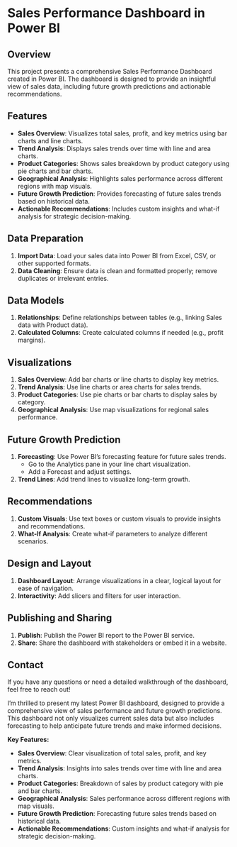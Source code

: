 # Sales Performance Dashboard in Power BI

## Overview

This project presents a comprehensive Sales Performance Dashboard created in Power BI. The dashboard is designed to provide an insightful view of sales data, including future growth predictions and actionable recommendations.

## Features

- **Sales Overview**: Visualizes total sales, profit, and key metrics using bar charts and line charts.
- **Trend Analysis**: Displays sales trends over time with line and area charts.
- **Product Categories**: Shows sales breakdown by product category using pie charts and bar charts.
- **Geographical Analysis**: Highlights sales performance across different regions with map visuals.
- **Future Growth Prediction**: Provides forecasting of future sales trends based on historical data.
- **Actionable Recommendations**: Includes custom insights and what-if analysis for strategic decision-making.

## Data Preparation

1. **Import Data**: Load your sales data into Power BI from Excel, CSV, or other supported formats.
2. **Data Cleaning**: Ensure data is clean and formatted properly; remove duplicates or irrelevant entries.

## Data Models

1. **Relationships**: Define relationships between tables (e.g., linking Sales data with Product data).
2. **Calculated Columns**: Create calculated columns if needed (e.g., profit margins).

## Visualizations

1. **Sales Overview**: Add bar charts or line charts to display key metrics.
2. **Trend Analysis**: Use line charts or area charts for sales trends.
3. **Product Categories**: Use pie charts or bar charts to display sales by category.
4. **Geographical Analysis**: Use map visualizations for regional sales performance.

## Future Growth Prediction

1. **Forecasting**: Use Power BI’s forecasting feature for future sales trends.
   - Go to the Analytics pane in your line chart visualization.
   - Add a Forecast and adjust settings.
2. **Trend Lines**: Add trend lines to visualize long-term growth.

## Recommendations

1. **Custom Visuals**: Use text boxes or custom visuals to provide insights and recommendations.
2. **What-If Analysis**: Create what-if parameters to analyze different scenarios.

## Design and Layout

1. **Dashboard Layout**: Arrange visualizations in a clear, logical layout for ease of navigation.
2. **Interactivity**: Add slicers and filters for user interaction.

## Publishing and Sharing

1. **Publish**: Publish the Power BI report to the Power BI service.
2. **Share**: Share the dashboard with stakeholders or embed it in a website.

## Contact

If you have any questions or need a detailed walkthrough of the dashboard, feel free to reach out!



I’m thrilled to present my latest Power BI dashboard, designed to provide a comprehensive view of sales performance and future growth predictions. This dashboard not only visualizes current sales data but also includes forecasting to help anticipate future trends and make informed decisions.

**Key Features:**
- **Sales Overview**: Clear visualization of total sales, profit, and key metrics.
- **Trend Analysis**: Insights into sales trends over time with line and area charts.
- **Product Categories**: Breakdown of sales by product category with pie and bar charts.
- **Geographical Analysis**: Sales performance across different regions with map visuals.
- **Future Growth Prediction**: Forecasting future sales trends based on historical data.
- **Actionable Recommendations**: Custom insights and what-if analysis for strategic decision-making.

